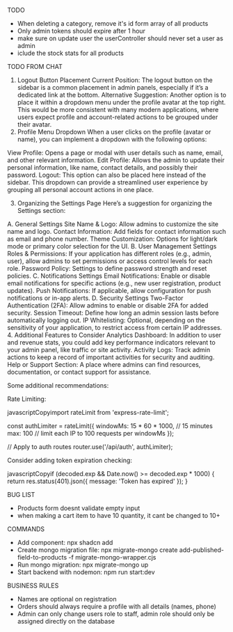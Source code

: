 TODO
- When deleting a category, remove it's id form array of all products
- Only admin tokens should expire after 1 hour
- make sure on update user the userController should never set a user as admin
- iclude the stock stats for all products

TODO FROM CHAT
1. Logout Button Placement
Current Position: The logout button on the sidebar is a common placement in admin panels, especially if it’s a dedicated link at the bottom.
Alternative Suggestion: Another option is to place it within a dropdown menu under the profile avatar at the top right. This would be more consistent with many modern applications, where users expect profile and account-related actions to be grouped under their avatar.
2. Profile Menu Dropdown
When a user clicks on the profile (avatar or name), you can implement a dropdown with the following options:

View Profile: Opens a page or modal with user details such as name, email, and other relevant information.
Edit Profile: Allows the admin to update their personal information, like name, contact details, and possibly their password.
Logout: This option can also be placed here instead of the sidebar.
This dropdown can provide a streamlined user experience by grouping all personal account actions in one place.

3. Organizing the Settings Page
Here’s a suggestion for organizing the Settings section:

A. General Settings
Site Name & Logo: Allow admins to customize the site name and logo.
Contact Information: Add fields for contact information such as email and phone number.
Theme Customization: Options for light/dark mode or primary color selection for the UI.
B. User Management Settings
Roles & Permissions: If your application has different roles (e.g., admin, user), allow admins to set permissions or access control levels for each role.
Password Policy: Settings to define password strength and reset policies.
C. Notifications Settings
Email Notifications: Enable or disable email notifications for specific actions (e.g., new user registration, product updates).
Push Notifications: If applicable, allow configuration for push notifications or in-app alerts.
D. Security Settings
Two-Factor Authentication (2FA): Allow admins to enable or disable 2FA for added security.
Session Timeout: Define how long an admin session lasts before automatically logging out.
IP Whitelisting: Optional, depending on the sensitivity of your application, to restrict access from certain IP addresses.
4. Additional Features to Consider
Analytics Dashboard: In addition to user and revenue stats, you could add key performance indicators relevant to your admin panel, like traffic or site activity.
Activity Logs: Track admin actions to keep a record of important activities for security and auditing.
Help or Support Section: A place where admins can find resources, documentation, or contact support for assistance.

Some additional recommendations:

Rate Limiting:

javascriptCopyimport rateLimit from 'express-rate-limit';

const authLimiter = rateLimit({
  windowMs: 15 * 60 * 1000, // 15 minutes
  max: 100 // limit each IP to 100 requests per windowMs
});

// Apply to auth routes
router.use('/api/auth', authLimiter);

Consider adding token expiration checking:

javascriptCopyif (decoded.exp && Date.now() >= decoded.exp * 1000) {
  return res.status(401).json({ message: 'Token has expired' });
}

BUG LIST
- Products form doesnt validate empty input
- when making a cart item to have 10 quantity, it cant be changed to 10+

COMMANDS
- Add component: npx shadcn add
- Create mongo migration file: npx migrate-mongo create add-published-field-to-products -f migrate-mongo-wrapper.cjs
- Run mongo migration: npx migrate-mongo up
- Start backend with nodemon: npm run start:dev


BUSINESS RULES
- Names are optional on registration
- Orders should always require a profile with all details (names, phone)
- Admin can only change users role to staff, admin role should only be assigned directly on the database
